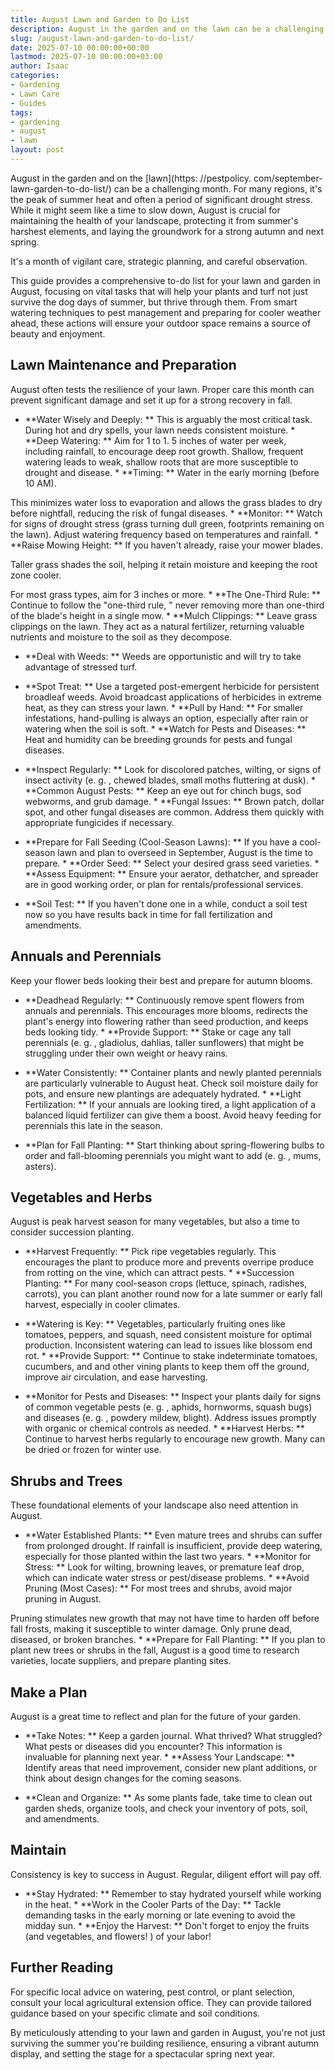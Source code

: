 ```yaml
---
title: August Lawn and Garden to Do List
description: August in the garden and on the lawn can be a challenging month. For many regions, it's the peak of summer heat and often a period of significant drought...
slug: /august-lawn-and-garden-to-do-list/
date: 2025-07-10 00:00:00+00:00
lastmod: 2025-07-10 00:00:00+03:00
author: Isaac
categories:
- Gardening
- Lawn Care
- Guides
tags:
- gardening
- august
- lawn
layout: post
---
```


August in the garden and on the [lawn](https: //pestpolicy. com/september-lawn-garden-to-do-list/) can be a challenging month. For many regions, it's the peak of summer heat and often a period of significant drought stress. While it might seem like a time to slow down, August is crucial for maintaining the health of your landscape, protecting it from summer's harshest elements, and laying the groundwork for a strong autumn and next spring.

It's a month of vigilant care, strategic planning, and careful observation.

This guide provides a comprehensive to-do list for your lawn and garden in August, focusing on vital tasks that will help your plants and turf not just survive the dog days of summer, but thrive through them. From smart watering techniques to pest management and preparing for cooler weather ahead, these actions will ensure your outdoor space remains a source of beauty and enjoyment.

##  Lawn Maintenance and Preparation

August often tests the resilience of your lawn. Proper care this month can prevent significant damage and set it up for a strong recovery in fall.

* **Water Wisely and Deeply: ** This is arguably the most critical task. During hot and dry spells, your lawn needs consistent moisture. * **Deep Watering: ** Aim for 1 to 1. 5 inches of water per week, including rainfall, to encourage deep root growth. Shallow, frequent watering leads to weak, shallow roots that are more susceptible to drought and disease. * **Timing: ** Water in the early morning (before 10 AM).

This minimizes water loss to evaporation and allows the grass blades to dry before nightfall, reducing the risk of fungal diseases. * **Monitor: ** Watch for signs of drought stress (grass turning dull green, footprints remaining on the lawn). Adjust watering frequency based on temperatures and rainfall. * **Raise Mowing Height: ** If you haven't already, raise your mower blades.

Taller grass shades the soil, helping it retain moisture and keeping the root zone cooler.

For most grass types, aim for 3 inches or more. * **The One-Third Rule: ** Continue to follow the "one-third rule, " never removing more than one-third of the blade's height in a single mow. * **Mulch Clippings: ** Leave grass clippings on the lawn. They act as a natural fertilizer, returning valuable nutrients and moisture to the soil as they decompose.

* **Deal with Weeds: ** Weeds are opportunistic and will try to take advantage of stressed turf.

* **Spot Treat: ** Use a targeted post-emergent herbicide for persistent broadleaf weeds. Avoid broadcast applications of herbicides in extreme heat, as they can stress your lawn. * **Pull by Hand: ** For smaller infestations, hand-pulling is always an option, especially after rain or watering when the soil is soft. * **Watch for Pests and Diseases: ** Heat and humidity can be breeding grounds for pests and fungal diseases.

* **Inspect Regularly: ** Look for discolored patches, wilting, or signs of insect activity (e. g. , chewed blades, small moths fluttering at dusk). * **Common August Pests: ** Keep an eye out for chinch bugs, sod webworms, and grub damage. * **Fungal Issues: ** Brown patch, dollar spot, and other fungal diseases are common. Address them quickly with appropriate fungicides if necessary.

* **Prepare for Fall Seeding (Cool-Season Lawns): ** If you have a cool-season lawn and plan to overseed in September, August is the time to prepare. * **Order Seed: ** Select your desired grass seed varieties. * **Assess Equipment: ** Ensure your aerator, dethatcher, and spreader are in good working order, or plan for rentals/professional services.

* **Soil Test: ** If you haven't done one in a while, conduct a soil test now so you have results back in time for fall fertilization and amendments.

##  Annuals and Perennials

Keep your flower beds looking their best and prepare for autumn blooms.

* **Deadhead Regularly: ** Continuously remove spent flowers from annuals and perennials. This encourages more blooms, redirects the plant's energy into flowering rather than seed production, and keeps beds looking tidy. * **Provide Support: ** Stake or cage any tall perennials (e. g. , gladiolus, dahlias, taller sunflowers) that might be struggling under their own weight or heavy rains.

* **Water Consistently: ** Container plants and newly planted perennials are particularly vulnerable to August heat. Check soil moisture daily for pots, and ensure new plantings are adequately hydrated. * **Light Fertilization: ** If your annuals are looking tired, a light application of a balanced liquid fertilizer can give them a boost. Avoid heavy feeding for perennials this late in the season.

* **Plan for Fall Planting: ** Start thinking about spring-flowering bulbs to order and fall-blooming perennials you might want to add (e. g. , mums, asters).

##  Vegetables and Herbs

August is peak harvest season for many vegetables, but also a time to consider succession planting.

* **Harvest Frequently: ** Pick ripe vegetables regularly. This encourages the plant to produce more and prevents overripe produce from rotting on the vine, which can attract pests. * **Succession Planting: ** For many cool-season crops (lettuce, spinach, radishes, carrots), you can plant another round now for a late summer or early fall harvest, especially in cooler climates.

* **Watering is Key: ** Vegetables, particularly fruiting ones like tomatoes, peppers, and squash, need consistent moisture for optimal production. Inconsistent watering can lead to issues like blossom end rot. * **Provide Support: ** Continue to stake indeterminate tomatoes, cucumbers, and and other vining plants to keep them off the ground, improve air circulation, and ease harvesting.

* **Monitor for Pests and Diseases: ** Inspect your plants daily for signs of common vegetable pests (e. g. , aphids, hornworms, squash bugs) and diseases (e. g. , powdery mildew, blight). Address issues promptly with organic or chemical controls as needed. * **Harvest Herbs: ** Continue to harvest herbs regularly to encourage new growth. Many can be dried or frozen for winter use.

##  Shrubs and Trees

These foundational elements of your landscape also need attention in August.

* **Water Established Plants: ** Even mature trees and shrubs can suffer from prolonged drought. If rainfall is insufficient, provide deep watering, especially for those planted within the last two years. * **Monitor for Stress: ** Look for wilting, browning leaves, or premature leaf drop, which can indicate water stress or pest/disease problems. * **Avoid Pruning (Most Cases): ** For most trees and shrubs, avoid major pruning in August.

Pruning stimulates new growth that may not have time to harden off before fall frosts, making it susceptible to winter damage. Only prune dead, diseased, or broken branches. * **Prepare for Fall Planting: ** If you plan to plant new trees or shrubs in the fall, August is a good time to research varieties, locate suppliers, and prepare planting sites.

##  Make a Plan

August is a great time to reflect and plan for the future of your garden.

* **Take Notes: ** Keep a garden journal. What thrived? What struggled? What pests or diseases did you encounter? This information is invaluable for planning next year. * **Assess Your Landscape: ** Identify areas that need improvement, consider new plant additions, or think about design changes for the coming seasons.

* **Clean and Organize: ** As some plants fade, take time to clean out garden sheds, organize tools, and check your inventory of pots, soil, and amendments.

##  Maintain

Consistency is key to success in August. Regular, diligent effort will pay off.

* **Stay Hydrated: ** Remember to stay hydrated yourself while working in the heat. * **Work in the Cooler Parts of the Day: ** Tackle demanding tasks in the early morning or late evening to avoid the midday sun. * **Enjoy the Harvest: ** Don't forget to enjoy the fruits (and vegetables, and flowers! ) of your labor!

##  Further Reading

For specific local advice on watering, pest control, or plant selection, consult your local agricultural extension office. They can provide tailored guidance based on your specific climate and soil conditions.

By meticulously attending to your lawn and garden in August, you're not just surviving the summer you're building resilience, ensuring a vibrant autumn display, and setting the stage for a spectacular spring next year.
